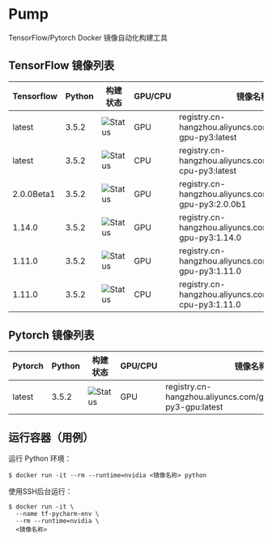 # Pump
TensorFlow/Pytorch Docker 镜像自动化构建工具

## TensorFlow 镜像列表

| Tensorflow | Python | 构建状态                                                     | GPU/CPU | 镜像名称                                                     |
| ---------- | ------ | ------------------------------------------------------------ | ------- | ------------------------------------------------------------ |
| latest     | 3.5.2  | ![Status](https://www.travis-ci.org/NJUPT-ISL/Pump.svg?branch=master) | GPU     | registry.cn-hangzhou.aliyuncs.com/geekcloud/tf-gpu-py3:latest |
| latest     | 3.5.2  | ![Status](https://www.travis-ci.org/NJUPT-ISL/Pump.svg?branch=tf-cpu) | CPU     | registry.cn-hangzhou.aliyuncs.com/geekcloud/tf-cpu-py3:latest |
| 2.0.0Beta1 | 3.5.2  | ![Status](https://www.travis-ci.org/NJUPT-ISL/Pump.svg?branch=tf-gpu-2.0.0b1) | GPU     | registry.cn-hangzhou.aliyuncs.com/geekcloud/tf-gpu-py3:2.0.0b1 |
| 1.14.0     | 3.5.2  | ![Status](https://www.travis-ci.org/NJUPT-ISL/Pump.svg?branch=tf-gpu-1.14.0) | GPU     | registry.cn-hangzhou.aliyuncs.com/geekcloud/tf-gpu-py3:1.14.0 |
| 1.11.0     | 3.5.2  | ![Status](https://www.travis-ci.org/NJUPT-ISL/Pump.svg?branch=tf-gpu-1.11.0) | GPU     | registry.cn-hangzhou.aliyuncs.com/geekcloud/tf-gpu-py3:1.11.0 |
| 1.11.0     | 3.5.2  | ![Status](https://www.travis-ci.org/NJUPT-ISL/Pump.svg?branch=tf-cpu-1.11.0) | CPU     | registry.cn-hangzhou.aliyuncs.com/geekcloud/tf-cpu-py3:1.11.0 |

## Pytorch 镜像列表

| Pytorch | Python | 构建状态 | GPU/CPU | 镜像名称                                                     |
| ---------- | ------ | ------- | ------------------------------------------------------------ | ------------------------------------------------------------ |
| latest     | 3.5.2  | ![Status](https://www.travis-ci.org/NJUPT-ISL/Pump.svg?branch=pytorch-gpu) | GPU     | registry.cn-hangzhou.aliyuncs.com/geekcloud/pytorch-py3-gpu:latest |



## 运行容器（用例）

运行 Python 环境：

```shell
$ docker run -it --rm --runtime=nvidia <镜像名称> python
```

使用SSH后台运行：

```shell
$ docker run -it \
  --name tf-pycharm-env \
  --rm --runtime=nvidia \
  <镜像名称>
```
